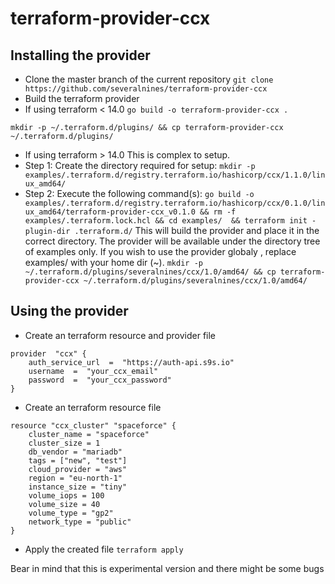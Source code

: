 
# terraform-provider-ccx

**Installing the provider**
--
 - Clone the master branch of the current repository
 `git clone https://github.com/severalnines/terraform-provider-ccx`
 - Build the terraform provider
- If using terraform < 14.0
`go build -o terraform-provider-ccx .`

`mkdir -p ~/.terraform.d/plugins/ && cp terraform-provider-ccx ~/.terraform.d/plugins/`
- If using terraform > 14.0
This is complex to setup. 
- Step 1: Create the directory required for setup: `mkdir -p examples/.terraform.d/registry.terraform.io/hashicorp/ccx/1.1.0/linux_amd64/`
- Step 2: Execute the following command(s): `go build -o examples/.terraform.d/registry.terraform.io/hashicorp/ccx/0.1.0/linux_amd64/terraform-provider-ccx_v0.1.0 && rm -f examples/.terraform.lock.hcl && cd examples/  && terraform init -plugin-dir .terraform.d/`
This will build the provider and place it in the correct directory. The provider will be available under the directory tree of examples only. If you wish to use the provider globaly , replace examples/ with your home dir (~).
`mkdir -p ~/.terraform.d/plugins/severalnines/ccx/1.0/amd64/ && cp terraform-provider-ccx ~/.terraform.d/plugins/severalnines/ccx/1.0/amd64/`

## **Using the provider**
- Create an terraform resource and provider file
```
provider  "ccx" {
	auth_service_url  =  "https://auth-api.s9s.io" 
	username  =  "your_ccx_email"
	password  =  "your_ccx_password"
}
```
- Create an terraform resource file
```
resource "ccx_cluster" "spaceforce" {
    cluster_name = "spaceforce"
    cluster_size = 1
    db_vendor = "mariadb"
    tags = ["new", "test"]
    cloud_provider = "aws"
    region = "eu-north-1"
    instance_size = "tiny"
    volume_iops = 100
    volume_size = 40
    volume_type = "gp2"
    network_type = "public"
}
```
- Apply the created file
`terraform apply`

Bear in mind that this is experimental version and there might be some bugs
